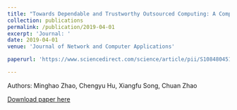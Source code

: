 ```yaml
---
title: "Towards Dependable and Trustworthy Outsourced Computing: A Comprehensive Survey And Tutorial"
collection: publications
permalink: /publication/2019-04-01
excerpt: 'Journal: '
date: 2019-04-01
venue: 'Journal of Network and Computer Applications'

paperurl: 'https://www.sciencedirect.com/science/article/pii/S108480451930030X'

---
```

Authors: Minghao Zhao, Chengyu Hu, Xiangfu Song, Chuan Zhao

[Download paper here](https://www.sciencedirect.com/science/article/pii/S108480451930030X)
